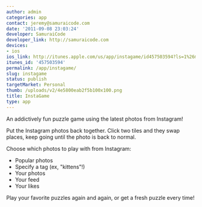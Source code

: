 ```yaml
---
author: admin
categories: app
contact: jeremy@samuraicode.com
date: '2011-09-08 23:03:24'
developer: SamuraiCode
developer_link: http://samuraicode.com
devices: 
- ios
ios_link: http://itunes.apple.com/us/app/instagame/id457503594?ls=1%26mt=8
itunes_id: '457503594'
permalink: /app/instagame/
slug: instagame
status: publish
targetMarket: Personal
thumb: /uploads/v2/4e5800eab2f5b100x100.png
title: InstaGame
type: app
---
```


An addictively fun puzzle game using the latest photos from Instagram!

Put the Instagram photos back together. Click two tiles and they swap places, keep going until the photo is back to normal.

Choose which photos to play with from Instagram:

* Popular photos
* Specify a tag (ex, "kittens"!)
* Your photos
* Your feed
* Your likes

Play your favorite puzzles again and again, or get a fresh puzzle every time!